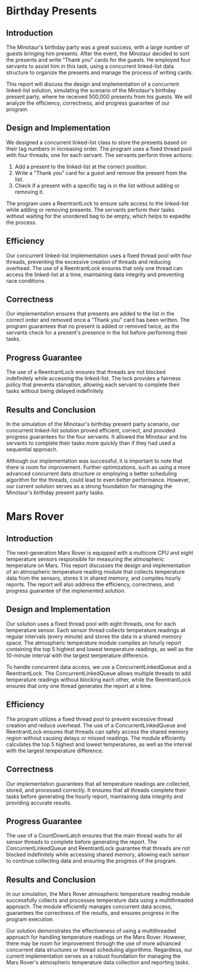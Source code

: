 # Birthday Presents

## Introduction

The Minotaur's birthday party was a great success, with a large number of guests bringing him presents. After the event, the Minotaur decided to sort the presents and write "Thank you" cards for the guests. He employed four servants to assist him in this task, using a concurrent linked-list data structure to organize the presents and manage the process of writing cards.

This report will discuss the design and implementation of a concurrent linked-list solution, simulating the scenario of the Minotaur's birthday present party, where he received 500,000 presents from his guests. We will analyze the efficiency, correctness, and progress guarantee of our program.

## Design and Implementation

We designed a concurrent linked-list class to store the presents based on their tag numbers in increasing order. The program uses a fixed thread pool with four threads, one for each servant. The servants perform three actions:

1. Add a present to the linked-list at the correct position.
2. Write a "Thank you" card for a guest and remove the present from the list.
3. Check if a present with a specific tag is in the list without adding or removing it.

The program uses a ReentrantLock to ensure safe access to the linked-list while adding or removing presents. The servants perform their tasks without waiting for the unordered bag to be empty, which helps to expedite the process.

## Efficiency

Our concurrent linked-list implementation uses a fixed thread pool with four threads, preventing the excessive creation of threads and reducing overhead. The use of a ReentrantLock ensures that only one thread can access the linked-list at a time, maintaining data integrity and preventing race conditions.

## Correctness

Our implementation ensures that presents are added to the list in the correct order and removed once a "Thank you" card has been written. The program guarantees that no present is added or removed twice, as the servants check for a present's presence in the list before performing their tasks.

## Progress Guarantee

The use of a ReentrantLock ensures that threads are not blocked indefinitely while accessing the linked-list. The lock provides a fairness policy that prevents starvation, allowing each servant to complete their tasks without being delayed indefinitely.

## Results and Conclusion

In the simulation of the Minotaur's birthday present party scenario, our concurrent linked-list solution proved efficient, correct, and provided progress guarantees for the four servants. It allowed the Minotaur and his servants to complete their tasks more quickly than if they had used a sequential approach.

Although our implementation was successful, it is important to note that there is room for improvement. Further optimizations, such as using a more advanced concurrent data structure or employing a better scheduling algorithm for the threads, could lead to even better performance. However, our current solution serves as a strong foundation for managing the Minotaur's birthday present party tasks.

# Mars Rover

## Introduction

The next-generation Mars Rover is equipped with a multicore CPU and eight temperature sensors responsible for measuring the atmospheric temperature on Mars. This report discusses the design and implementation of an atmospheric temperature reading module that collects temperature data from the sensors, stores it in shared memory, and compiles hourly reports. The report will also address the efficiency, correctness, and progress guarantee of the implemented solution.

## Design and Implementation

Our solution uses a fixed thread pool with eight threads, one for each temperature sensor. Each sensor thread collects temperature readings at regular intervals (every minute) and stores the data in a shared memory space. The atmospheric temperature module compiles an hourly report containing the top 5 highest and lowest temperature readings, as well as the 10-minute interval with the largest temperature difference.

To handle concurrent data access, we use a ConcurrentLinkedQueue and a ReentrantLock. The ConcurrentLinkedQueue allows multiple threads to add temperature readings without blocking each other, while the ReentrantLock ensures that only one thread generates the report at a time.

## Efficiency

The program utilizes a fixed thread pool to prevent excessive thread creation and reduce overhead. The use of a ConcurrentLinkedQueue and ReentrantLock ensures that threads can safely access the shared memory region without causing delays or missed readings. The module efficiently calculates the top 5 highest and lowest temperatures, as well as the interval with the largest temperature difference.

## Correctness

Our implementation guarantees that all temperature readings are collected, stored, and processed correctly. It ensures that all threads complete their tasks before generating the hourly report, maintaining data integrity and providing accurate results.

## Progress Guarantee

The use of a CountDownLatch ensures that the main thread waits for all sensor threads to complete before generating the report. The ConcurrentLinkedQueue and ReentrantLock guarantee that threads are not blocked indefinitely while accessing shared memory, allowing each sensor to continue collecting data and ensuring the progress of the program.

## Results and Conclusion

In our simulation, the Mars Rover atmospheric temperature reading module successfully collects and processes temperature data using a multithreaded approach. The module efficiently manages concurrent data access, guarantees the correctness of the results, and ensures progress in the program execution.

Our solution demonstrates the effectiveness of using a multithreaded approach for handling temperature readings on the Mars Rover. However, there may be room for improvement through the use of more advanced concurrent data structures or thread scheduling algorithms. Regardless, our current implementation serves as a robust foundation for managing the Mars Rover's atmospheric temperature data collection and reporting tasks.

